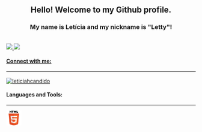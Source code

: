 <center>
  <h2 align="center">Hello! Welcome to my Github profile.</h2>
  <h3 align="center">My name is Letícia and my nickname is "Letty"!</h3>
  
<br>
  
<div align="left">
  <a href="https://github.com/leticiahcandido">
  <img height="160em" src="https://github-readme-stats.vercel.app/api?username=leticiahcandido&show_icons=true&theme=material-palenight"/>
  <img height="160em" src="https://github-readme-stats.vercel.app/api/top-langs/?username=leticiahcandido&layout=compact&langs_count=7&theme=material-palenight"/>
 
<h4>Connect with me:</h4>
  <hr>
  <a href="https://linkedin.com/in/leticiahcandido" target="blank"><img align="center" src="https://cdn.jsdelivr.net/npm/simple-icons@3.0.1/icons/linkedin.svg" alt="leticiahcandido" height="30" width="40" /></a>
  
<h4>Languages and Tools:</h4>
  <hr>
  <img src="https://raw.githubusercontent.com/devicons/devicon/master/icons/html5/html5-original-wordmark.svg" alt="html5" width="40" height="40"/>
</div>
